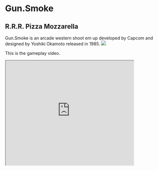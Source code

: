 
# Gun.Smoke
## R.R.R. Pizza Mozzarella

Gun.Smoke is an arcade western shoot em up developed by Capcom and designed by Yoshiki Okamoto released in 1985.
![](http://img2.game-oldies.com/sites/default/files/packshots/coin-op-arcade/gunsmoke.png)

This is the gameplay video.
<iframe width="420" height="345" src="http://www.youtube.com/embed/XGSy3_Czz8k">

</iframe>
